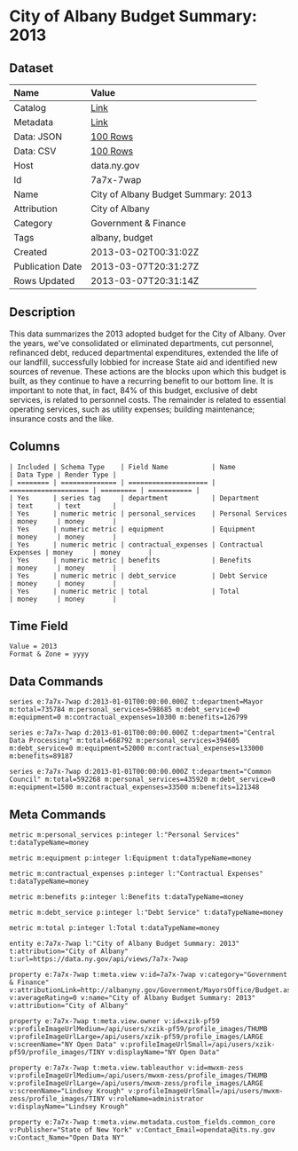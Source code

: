 # City of Albany Budget Summary: 2013

## Dataset

| Name | Value |
| :--- | :---- |
| Catalog | [Link](https://catalog.data.gov/dataset/city-of-albany-budget-summary-2013) |
| Metadata | [Link](https://data.ny.gov/api/views/7a7x-7wap) |
| Data: JSON | [100 Rows](https://data.ny.gov/api/views/7a7x-7wap/rows.json?max_rows=100) |
| Data: CSV | [100 Rows](https://data.ny.gov/api/views/7a7x-7wap/rows.csv?max_rows=100) |
| Host | data.ny.gov |
| Id | 7a7x-7wap |
| Name | City of Albany Budget Summary: 2013 |
| Attribution | City of Albany |
| Category | Government & Finance |
| Tags | albany, budget |
| Created | 2013-03-02T00:31:02Z |
| Publication Date | 2013-03-07T20:31:27Z |
| Rows Updated | 2013-03-07T20:31:14Z |

## Description

This data summarizes the 2013 adopted budget for the City of Albany.  Over the years, we've consolidated or eliminated departments, cut personnel, refinanced debt, reduced departmental expenditures, extended the life of our landfill, successfully lobbied for increase State aid and identified new sources of revenue.  These actions are the blocks upon which this budget is built, as they continue to have a recurring benefit to our bottom line.  It is important to note that, in fact, 84% of this budget, exclusive of debt services, is related to personnel costs.  The remainder is related to essential operating services, such as utility expenses; building maintenance; insurance costs and the like.

## Columns

```ls
| Included | Schema Type    | Field Name           | Name                 | Data Type | Render Type |
| ======== | ============== | ==================== | ==================== | ========= | =========== |
| Yes      | series tag     | department           | Department           | text      | text        |
| Yes      | numeric metric | personal_services    | Personal Services    | money     | money       |
| Yes      | numeric metric | equipment            | Equipment            | money     | money       |
| Yes      | numeric metric | contractual_expenses | Contractual Expenses | money     | money       |
| Yes      | numeric metric | benefits             | Benefits             | money     | money       |
| Yes      | numeric metric | debt_service         | Debt Service         | money     | money       |
| Yes      | numeric metric | total                | Total                | money     | money       |
```

## Time Field

```ls
Value = 2013
Format & Zone = yyyy
```

## Data Commands

```ls
series e:7a7x-7wap d:2013-01-01T00:00:00.000Z t:department=Mayor m:total=735784 m:personal_services=598685 m:debt_service=0 m:equipment=0 m:contractual_expenses=10300 m:benefits=126799

series e:7a7x-7wap d:2013-01-01T00:00:00.000Z t:department="Central Data Processing" m:total=668792 m:personal_services=394605 m:debt_service=0 m:equipment=52000 m:contractual_expenses=133000 m:benefits=89187

series e:7a7x-7wap d:2013-01-01T00:00:00.000Z t:department="Common Council" m:total=592268 m:personal_services=435920 m:debt_service=0 m:equipment=1500 m:contractual_expenses=33500 m:benefits=121348
```

## Meta Commands

```ls
metric m:personal_services p:integer l:"Personal Services" t:dataTypeName=money

metric m:equipment p:integer l:Equipment t:dataTypeName=money

metric m:contractual_expenses p:integer l:"Contractual Expenses" t:dataTypeName=money

metric m:benefits p:integer l:Benefits t:dataTypeName=money

metric m:debt_service p:integer l:"Debt Service" t:dataTypeName=money

metric m:total p:integer l:Total t:dataTypeName=money

entity e:7a7x-7wap l:"City of Albany Budget Summary: 2013" t:attribution="City of Albany" t:url=https://data.ny.gov/api/views/7a7x-7wap

property e:7a7x-7wap t:meta.view v:id=7a7x-7wap v:category="Government & Finance" v:attributionLink=http://albanyny.gov/Government/MayorsOffice/Budget.aspx v:averageRating=0 v:name="City of Albany Budget Summary: 2013" v:attribution="City of Albany"

property e:7a7x-7wap t:meta.view.owner v:id=xzik-pf59 v:profileImageUrlMedium=/api/users/xzik-pf59/profile_images/THUMB v:profileImageUrlLarge=/api/users/xzik-pf59/profile_images/LARGE v:screenName="NY Open Data" v:profileImageUrlSmall=/api/users/xzik-pf59/profile_images/TINY v:displayName="NY Open Data"

property e:7a7x-7wap t:meta.view.tableauthor v:id=mwxm-zess v:profileImageUrlMedium=/api/users/mwxm-zess/profile_images/THUMB v:profileImageUrlLarge=/api/users/mwxm-zess/profile_images/LARGE v:screenName="Lindsey Krough" v:profileImageUrlSmall=/api/users/mwxm-zess/profile_images/TINY v:roleName=administrator v:displayName="Lindsey Krough"

property e:7a7x-7wap t:meta.view.metadata.custom_fields.common_core v:Publisher="State of New York" v:Contact_Email=opendata@its.ny.gov v:Contact_Name="Open Data NY"
```
